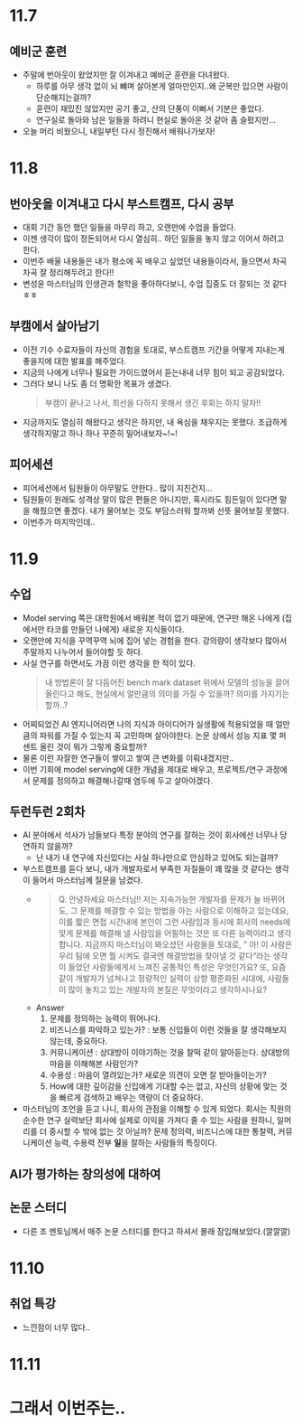 # 11.7

## 예비군 훈련

- 주말에 번아웃이 왔었지만 잘 이겨내고 예비군 훈련을 다녀왔다.
    - 하루를 아무 생각 없이 뇌 뺴며 살아본게 얼마만인지..왜 군복만 입으면 사람이 단순해지는걸까?
    - 훈련이 재밌진 않았지만 공기 좋고, 산의 단풍이 이뻐서 기분은 좋았다.
    - 연구실로 돌아와 남은 일들을 하려니 현실로 돌아온 것 같아 좀 슬펐지만...
- 오늘 머리 비웠으니, 내일부턴 다시 정진해서 배워나가보자!

# 11.8

## 번아웃을 이겨내고 다시 부스트캠프, 다시 공부

- 대회 기간 동안 했던 일들을 마무리 하고, 오랜만에 수업을 들었다.
- 이젠 생각이 많이 정돈되어서 다시 열심히.. 하던 일들을 놓지 않고 이어서 하려고 한다.
- 이번주 배울 내용들은 내가 평소에 꼭 배우고 싶었던 내용들이라서, 들으면서 차곡차곡 잘 정리해두려고 한다!!
- 변성윤 마스터님의 인생관과 철학을 좋아하다보니, 수업 집중도 더 잘되는 것 같다 ㅎㅎ

## 부캠에서 살아남기

- 이전 기수 수료자들이 자신의 경험을 토대로, 부스트캠프 기간을 어떻게 지내는게 좋을지에 대한 발표를 해주었다.
- 지금의 나에게 너무나 필요한 가이드였어서 듣는내내 너무 힘이 되고 공감되었다.
- 그러다 보니 나도 좀 더 명확한 목표가 생겼다.
    > 부캠이 끝나고 나서, 최선을 다하지 못해서 생긴 후회는 하지 말자!!
- 지금까지도 열심히 해왔다고 생각은 하지만, 내 욕심을 채우지는 못했다. 조급하게 생각하지말고 하나 하나 꾸준히 밀어내보자~!~!

## 피어세션

- 피어세션에서 팀원들이 아무말도 안한다.. 많이 지친건지...
- 팀원들이 원래도 성격상 말이 많은 편들은 아니지만, 혹시라도 힘든일이 있다면 말을 해줬으면 좋겠다. 내가 물어보는 것도 부담스러워 할까봐 선뜻 물어보질 못했다.
- 이번주가 마지막인데.. 

# 11.9

## 수업

- Model serving 쪽은 대학원에서 배워본 적이 없기 때문에, 연구만 해온 나에게 (집에서만 타코를 만들던 나에게) 새로운 지식들이다.
- 오랜만에 지식을 꾸역꾸역 뇌에 집어 넣는 경험을 한다. 강의량이 생각보다 많아서 주말까지 나누어서 들어야할 듯 하다.
- 사실 연구를 하면서도 가끔 이런 생각을 한 적이 있다.
    > 내 방법론이 잘 다듬어진 bench mark dataset 위에서 모델의 성능을 끌어올린다고 해도, 현실에서 얼만큼의 의미를 가질 수 있을까? 의미를 가지기는 할까..?
- 어찌되었건 AI 엔지니어라면 나의 지식과 아이디어가 실생활에 적용되었을 때 얼만큼의 파워를 가질 수 있는지 꼭 고민하며 살아야한다. 논문 상에서 성능 지표 몇 퍼센트 올린 것이 뭐가 그렇게 중요할까?
- 물론 이런 자잘한 연구들이 쌓이고 쌓여 큰 변화를 이뤄내겠지만.. 
- 이번 기회에 model serving에 대한 개념을 제대로 배우고, 프로젝트/연구 과정에서 문제를 정의하고 해결해나갈때 염두에 두고 살아야겠다. 

## 두런두런 2회차

- AI 분야에서 석사가 남들보다 특정 분야의 연구를 잘하는 것이 회사에선 너무나 당연하지 않을까?
    - 난 내가 내 연구에 자신있다는 사실 하나만으로 안심하고 있어도 되는걸까?
- 부스트캠프를 듣다 보니, 내가 개발자로서 부족한 자질들이 꽤 많을 것 같다는 생각이 들어서 마스터님께 질문을 남겼다.
    - > Q. 안녕하세요 마스터님!! 저는 지속가능한 개발자를 문제가 늘 바뀌어도, 그 문제를 해결할 수 있는 방법을 아는 사람으로 이해하고 있는데요, 이를 짧은 면접 시간내에 본인이 그런 사람임과 동시에 회사의 needs에 맞게 문제를 해결해 낼 사람임을 어필하는 것은 또 다른 능력이라고 생각합니다. 지금까지 마스터님이 봐오셨던 사람들을 토대로, ” 아! 이 사람은 우리 팀에 오면 뭘 시켜도 결국엔 해결방법을 찾아낼 것 같다“라는 생각이 들었던 사람들에게서 느껴진 공통적인 특성은 무엇인가요? 또, 요즘 같이 개발자가 넘쳐나고 정량적인 실력이 상향 평준화된 시대에, 사람들이 많이 놓치고 있는 개발자의 본질은 무엇이라고 생각하시나요?
    - Answer
        1. 문제를 정의하는 능력이 뛰어나다.
        2. 비즈니스를 파악하고 있는가? : 보통 신입들이 이런 것들을 잘 생각해보지 않는데, 중요하다.
        3. 커뮤니케이션 : 상대방이 이야기하는 것을 찰떡 같이 알아듣는다. 상대방의 마음을 이해해본 사람인가?
        4. 수용성 : 마음이 열려있는가? 새로운 의견이 오면 잘 받아들이는가?
        5. How에 대한 깊이감을 신입에게 기대할 수는 없고, 자신의 상황에 맞는 것을 빠르게 검색하고 배우는 역량이 더 중요하다.
- 마스터님의 조언을 듣고 나니, 회사의 관점을 이해할 수 있게 되었다. 회사는 직원의 순수한 연구 실력보단 회사에 실제로 이익을 가져다 줄 수 있는 사람을 원하니, 일머리를 더 중시할 수 밖에 없는 것 아닐까? 문제 정의력, 비즈니스에 대한 통찰력, 커뮤니케이션 능력, 수용력 전부 **일**을 잘하는 사람들의 특징이다.

## AI가 평가하는 창의성에 대하여



## 논문 스터디

- 다른 조 멘토님께서 매주 논문 스터디를 한다고 하셔서 몰래 잠입해보았다.(깔깔깔)

# 11.10

## 취업 특강
- 느낀점이 너무 많다..
##
# 11.11

# 그래서 이번주는..
